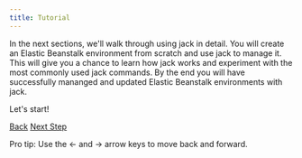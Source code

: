 ```yaml
---
title: Tutorial
---
```


In the next sections, we'll walk through using jack in detail. You will create an Elastic Beanstalk environment from scratch and use jack to manage it. This will give you a chance to learn how jack works and experiment with the most commonly used jack commands. By the end you will have successfully mananged and updated Elastic Beanstalk environments with jack.

Let's start!

<a id="prev" class="btn btn-basic" href="{% link _docs/structure.md %}">Back</a>
<a id="next" class="btn btn-primary" href="{% link _docs/jack-create.md %}">Next Step</a>
<p class="keyboard-tip">Pro tip: Use the <- and -> arrow keys to move back and forward.</p>

